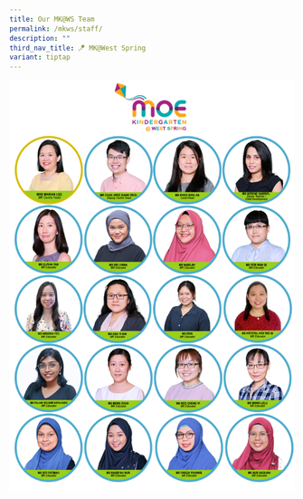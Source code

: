```yaml
---
title: Our MK@WS Team
permalink: /mkws/staff/
description: ""
third_nav_title: 🪁 MK@West Spring
variant: tiptap
---
```

![](/images/MK/Staff%20Photos/staff%20photos%202023-%206%20aug.png)